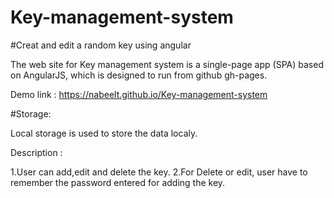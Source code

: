 # Key-management-system
#Creat and edit a random key using angular

The web site for Key management system is a single-page app (SPA) based on AngularJS, which is designed to run from github gh-pages.

Demo link : https://nabeelt.github.io/Key-management-system


#Storage: 

Local storage is used to store the data localy. 

Description :

1.User can add,edit and delete the key.
2.For Delete or edit, user have to remember the password entered for adding the key. 






